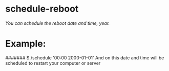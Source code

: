 # schedule-reboot


###### You can schedule the reboot date and time, year.
# Example: 
####### $./schedule '00:00 2000-01-01'
And on this date and time will be scheduled to restart your computer or server
